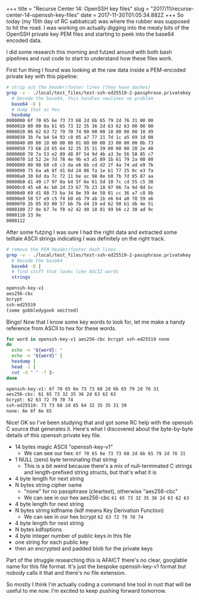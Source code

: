 +++
title = "Recurse Center 14: OpenSSH key files"
slug = "2017/11/recurse-center-14-openssh-key-files"
date = 2017-11-30T01:05:34.882Z
+++
So today (my 15th day of RC sabbatical) was where the rubber was supposed to hit the road. I was working on actually digging into the meaty bits of the OpenSSH private key PEM files and starting to peek into the base64 encoded data.

I did some research this morning and futzed around with both bash pipelines and rust code to start to understand how these files work.

First fun thing I found was looking at the raw data inside a PEM-encoded private key with this pipeline:

```sh
# strip out the header/footer lines (they have dashes)
grep -v - ./local/test_files/test-ssh-ed25519-2-passphrase.privatekey |
  # Decode the base64, this handles newlines no problem
  base64 -D |
  # dump that as hex
  hexdump
0000000 6f 70 65 6e 73 73 68 2d 6b 65 79 2d 76 31 00 00
0000010 00 00 0a 61 65 73 32 35 36 2d 63 62 63 00 00 00
0000020 06 62 63 72 79 70 74 00 00 00 18 00 00 00 10 d9
0000030 3b fe b4 54 93 c8 05 a7 77 21 7d 1c a5 69 1d 00
0000040 00 00 10 00 00 00 01 00 00 00 33 00 00 00 0b 73
0000050 73 68 2d 65 64 32 35 35 31 39 00 00 00 20 2e 40
0000060 78 7a 53 e2 89 d8 8f 54 9d 4b a3 3e 56 58 85 c7
0000070 1d 52 2e 7d 78 4e 9b e3 a5 89 1b 61 79 2a 00 00
0000080 00 90 68 c8 c3 da e6 6b cd d2 2f 4a 74 ad e9 7b
0000090 75 6a a6 8f d1 6d 24 86 fa 1e b1 77 25 0c e3 fa
00000a0 30 6d da 7c 72 11 be ac 98 0e b0 7b 7d 85 87 aa
00000b0 d1 49 c7 97 0a b4 5f 6e 61 5d 10 7c cd 55 c5 38
00000c0 45 e8 4c b8 2d 23 67 7b 23 18 97 06 7a 9d 0d bc
00000d0 69 d1 88 73 ba 34 8e 39 4e 50 01 cc 36 a7 c8 8b
00000e0 58 57 e9 c5 f4 b0 eb 79 ab 1b e6 64 a0 78 59 a6
00000f0 2b 05 03 00 57 bb 7b d4 19 ed 62 98 b1 db 4e 51
0000100 27 8e b7 7e f8 e2 42 d0 18 01 99 b6 c2 30 ad 9c
0000110 33 9e                                          
0000112
```

After some futzing I was sure I had the right data and extracted some telltale ASCII strings indicating I was definitely on the right track.

```sh
# remove the PEM header/footer dash lines
grep -v - ./local/test_files/test-ssh-ed25519-2-passphrase.privatekey |
  # Decode the base64
  base64 -D |
  # find stuff that looks like ASCII words
  strings

openssh-key-v1
aes256-cbc
bcrypt
ssh-ed25519
(some gobbledygook omitted)
```

Bingo! Now that I know some key words to look for, let me make a handy reference from ASCII to hex for these words.

```sh
for word in openssh-key-v1 aes256-cbc bcrypt ssh-ed25519 none
do
  echo -n "${word}: "
  echo -n "${word}" |
  hexdump |
  head -1 |
  cut -d " " -f 2-
done

openssh-key-v1: 6f 70 65 6e 73 73 68 2d 6b 65 79 2d 76 31
aes256-cbc: 61 65 73 32 35 36 2d 63 62 63
bcrypt: 62 63 72 79 70 74
ssh-ed25519: 73 73 68 2d 65 64 32 35 35 31 39
none: 6e 6f 6e 65
```

Nice! OK so I've been studying that and got some RC help with the openssh C source that generates it. Here's what I discovered about the byte-by-byte details of this openssh private key file.

- 14 bytes magic ASCII "openssh-key-v1"
  - We can see our hex: `6f 70 65 6e 73 73 68 2d 6b 65 79 2d 76 31`
- 1 NULL (zero) byte terminating that string
  - This is a bit weird because there's a mix of null-terminated C strings and length-prefixed string structs, but that's what it is
- 4 byte length for next string
- N bytes string cipher name
  - "none" for no passphrase (cleartext), otherwise "aes256-cbc"
  - We can see in our hex aes256-cbc `61 65 73 32 35 36 2d 63 62 63`
- 4 byte length for next string
- N bytes string kdfname (kdf means Key Derivation Function)
  - We can see in our hex bcrypt `62 63 72 79 70 74`
- 4 byte length for next string
- N bytes kdfoptions
- 4 byte integer number of public keys in this file
- one string for each public key
- then an encrypted and padded blob for the private keys

Part of the struggle researching this is AFAICT there's no clear, googlable name for this file format. It's just the bespoke openssh-key-v1 format but nobody calls it that and there's no file extension.

So mostly I think I'm actually coding a command line tool in rust that will be useful to me now. I'm excited to keep pushing forward tomorrow.
